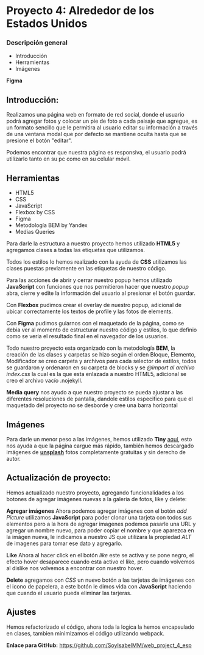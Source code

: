 # Proyecto 4: Alrededor de los Estados Unidos

### Descripción general

* Introducción
* Herramientas
* Imágenes

**Figma**

## Introducción: 

Realizamos una página web en formato de red social, donde el usuario podrá agregar fotos y colocar un pie de foto a cada paisaje que agregue, es un formato sencillo que le permitira al usuario editar su información a través de una ventana modal que por defecto se mantiene oculta hasta que se presione el botón "editar".

Podemos encontrar que nuestra página es responsiva, el usuario podrá utilizarlo tanto en su pc como en su celular móvil. 

## Herramientas

* HTML5
* CSS
* JavaScript
* Flexbox by CSS
* Figma 
* Metodología BEM by Yandex
* Medias Queries

Para darle la estructura a nuestro proyecto hemos utilizado **HTML5** y agregamos clases a todas las etiquetas que utilizamos. 

Todos los estilos lo hemos realizado con  la ayuda de **CSS** utilizamos las clases puestas previamente en las etiquetas de nuestro código.

Para las acciones de abrir y cerrar nuestro popup hemos utilizado **JavaScript** con funciones que nos permitieron hacer que nuestro *popup* abra, cierre y edite la información del usuario al presionar el botón guardar. 

Con **Flexbox** pudimos crear el overlay de nuestro popup, adicional de ubicar correctamente los textos de profile y las fotos de elements.

Con **Figma** pudimos guiarnos con el maquetado de la página, como se debia ver al momento de estructurar nuestro código y estilos, lo que definio como se veria el resultado final en el navegador de los usuarios.

Todo nuestro proyecto esta organizado con la metodología **BEM**, la creación de las clases y carpetas se hizo según el orden Bloque, Elemento, Modificador se creo carpeta y archivos para cada selector de estilos, todos se guardaron y ordenaron en su carpeta de blocks y se *@import al archivo index.css* la cual es la que esta enlazada a nuestro HTML5, adicional se creo el archivo vacío .nojekyll.

**Media query** nos ayudo a que nuestro proyecto se pueda ajustar a las diferentes resoluciones de pantalla, dandole estilos especifico para que el maquetado del proyecto no se desborde y cree una barra horizontal

## Imágenes

Para darle un menor peso a las imágenes, hemos utilizado **Tiny** [aquí](https://tinypng.com/), esto nos ayuda a que la página cargue más rápido, también hemos descargado imágenes de [**unsplash**](https://unsplash.com/es) fotos completamente gratuitas y sin derecho de autor.

## Actualización de proyecto: 

Hemos actualizado nuestro proyecto, agregando funcionalidades a los botones de agregar imágenes nuevas a la galeria de fotos, like y delete: 

**Agregar imágenes** Ahora podemos agregar imágenes con el botón *add Picture* utilizamos **JavaScript** para poder clonar una tarjeta con todos sus elementos pero a la hora de agregar imagenes podemos pasarle una URL y agregar un nombre nuevo, para poder copiar el nombre y que aparezca en la imágen nueva, le indicamos a nuestro JS que utilizara la propiedad *ALT* de imagenes para tomar ese dato y agregarlo. 

**Like** Ahora al hacer click en el botón *like* este se activa y se pone negro, el efecto hover desaparece cuando esta activo el like, pero cuando volvemos al dislike nos volvemos a encontrar con nuestro hover. 

**Delete** agregamos con *CSS* un nuevo botón a las tarjetas de imágenes con el icono de papelera, a este botón le dimos vida con **JavaScript** haciendo que cuando el usuario pueda eliminar las tarjeras. 

## Ajustes

Hemos refactorizado el código, ahora toda la logica la hemos encapsulado en clases, tambien minimizamos el código utilizando webpack.

**Enlace para GitHub:**  https://github.com/SoyIsabelMM/web_project_4_esp